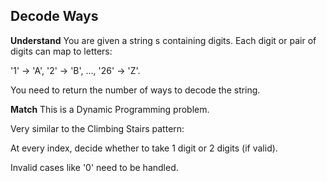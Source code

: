 ## Decode Ways
**Understand**
You are given a string s containing digits. Each digit or pair of digits can map to letters:

'1' → 'A', '2' → 'B', ..., '26' → 'Z'.

You need to return the number of ways to decode the string.

**Match**
This is a Dynamic Programming problem.

Very similar to the Climbing Stairs pattern:

At every index, decide whether to take 1 digit or 2 digits (if valid).

Invalid cases like '0' need to be handled.